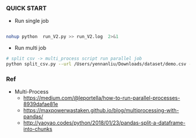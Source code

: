 ### QUICK START

- Run single job 
```bash 

nohup python  run_V2.py >> run_V2.log  2>&1 

```

- Run multi job 
```bash 
# split csv -> multi_process script run parallel job 
python split_csv.py --url /Users/yennanliu/Downloads/dataset/demo.csv --chunk_size 10 && python run_multi_process.py 

```

### Ref 

- Multi-Process 
	- https://medium.com/@leportella/how-to-run-parallel-processes-8939dafae81e
	- https://maxpowerwastaken.github.io/blog/multiprocessing-with-pandas/
	- http://yaoyao.codes/python/2018/01/23/pandas-split-a-dataframe-into-chunks